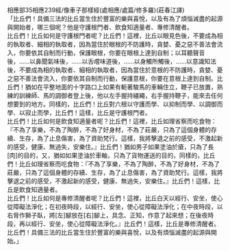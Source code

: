 相應部35相應239經/像車子那樣經(處相應/處篇/修多羅)(莊春江譯)  
「比丘們！具備三法的比丘當生住於豐富的樂與喜悅，以及有為了煩惱滅盡的起源與開始者，哪三個呢？他是守護根門者、飲食知適量者、專修清醒者。  
比丘們！比丘如何是守護根門者呢？比丘們！這裡，比丘以眼見色後，不要成為相的執取者、細相的執取者，因為當住於眼根的不防護時，貪婪、憂之惡不善法會流入，你要依其自制而行動，保護眼根，你要在眼根上達到自制；以耳聽聲音後，……以鼻聞氣味後，……以舌嚐味道後，……以身觸所觸後，……以意識知法後，不要成為相的執取者、細相的執取者，因為當住於意根的不防護時，貪婪、憂之惡不善法會流入，你要依其自制而行動，保護意根，你要在意根上達到自制。比丘們！猶如在平整地面的十字路口上如果有軛著駿馬的車輛住立，鞭子已放置，熟練的訓練師、馬的調御者登上後，他以左手握持繮繩，右手握持鞭子，能來去任何想要到的地方。同樣的，比丘們！比丘對六根以守護而學、以抑制而學、以調御而學、以寂止而學，比丘們！這樣，比丘是守護根門者。  
比丘們！比丘如何是飲食知適量者呢？比丘們！這裡，比丘如理省察而吃食物：『不為了享樂，不為了陶醉，不為了好身材，不為了莊嚴，只為了這個身體的存續、生存，為了止息傷害，為了資助梵行。這樣，我將擊退之前的感受，不激起新的感受，健康、無過失，安樂住。』比丘們！猶如男子如果塗油於瘡，只為了長[肉]的目的，又，猶如如果塗油於車軸，只為了貨物運送的目的，同樣的，比丘們！比丘如理省察而吃食物：『不為了享樂，不為了陶醉，不為了好身材，不為了莊嚴，只為了這個身體的存續、生存，為了止息傷害，為了資助梵行。這樣，我將擊退之前的感受，不激起新的感受，健康、無過失，安樂住。』比丘們！這樣，比丘是飲食知適量者。  
比丘們！比丘如何是專修清醒者呢？比丘們！這裡，比丘白天以經行、安坐，使心從障礙法淨化；在初夜時段，以經行、安坐，使心從障礙法淨化；在中夜時段，以右脅作獅子臥，將[左]腳放在[右]腳上，具念、正知，作意了起來想；在後夜時段，再以經行、安坐，使心從障礙法淨化。』比丘們！這樣，比丘是專修清醒者。  
比丘們！具備三法的比丘當生住於豐富的樂與喜悅，以及有煩惱滅盡的起源與開始。」  
  
  
